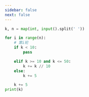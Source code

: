 ```yaml
---
sidebar: false
next: false
---
```

<BlogInfo/>






```python
k, n = map(int, input().split(' '))

for i in range(n):
    # 第i轮
    if k < 10:
        pass

    elif k >= 10 and k <= 50:
        k += k // 10
    else:
        k += 5

    k += 5
print(k)

```






<ActionBox />
        
<style>#top-box {margin-top:0.5rem!important;}</style>